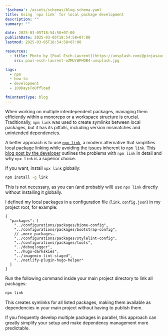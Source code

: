 ```yaml
---
'$schema': /assets/schemas/blog.schema.yaml
title: Using `npx link` for local package development
description: ""
summary: ""

date: 2025-03-05T18:54:58+07:00
publishDate: 2025-03-05T18:54:58+07:00
lastmod: 2025-03-05T18:54:58+07:00

resources:
  - title: Photo by [Paul Esch-Laurent](https://unsplash.com/@pinjasaur) via [Unsplash](https://unsplash.com/)
    src: paul-esch-laurent-oZMUrWFHOB4-unsplash.jpg

tags:
  - npm
  - how to
  - development
  - 100DaysToOffload

fmContentType: blog
---
```


When working on multiple interdependent packages, managing them efficiently within a monorepo or a workspace structure is crucial. Traditionally, `npm link` was used to create symlinks between local packages, but it has its pitfalls, including version mismatches and unintended dependencies.

A better approach is to use [`npx link`](https://www.npmjs.com/package/link), a modern alternative that simplifies local package linking while avoiding the issues inherent to `npm link`. [This blog post by the developer](https://hirok.io/posts/avoid-npm-link) outlines the problems with `npm link` in detail and why `npx link` is a superior choice.

If you want, install `npx link` globally:

```bash
npm install -g link
```

This is not necessary, as you can (and probably will) use `npx link` directly without installing it globally.

I defined my local packages in a configuration file (`link.config.json`) in my project root, for example:

```jsonc
{
  "packages": [
    "../configurations/packages/biome-config",
    "../configurations/packages/bootstrap-config",
    // …more packages…
    "../configurations/packages/stylelint-config",
    "../configurations/packages/tools",
    "../debuglogger",
    "../hugo-darkskies",
    "../imagemin-lint-staged",
    "../netlify-plugin-hugo-helper"
  ]
}
```

Run the following command inside your main project directory to link all packages:

```bash
npx link
```

This creates symlinks for all listed packages, making them available as dependencies in your main project without having to publish them.

If you frequently develop multiple packages in parallel, this approach can greatly simplify your setup and make dependency management more predictable.
